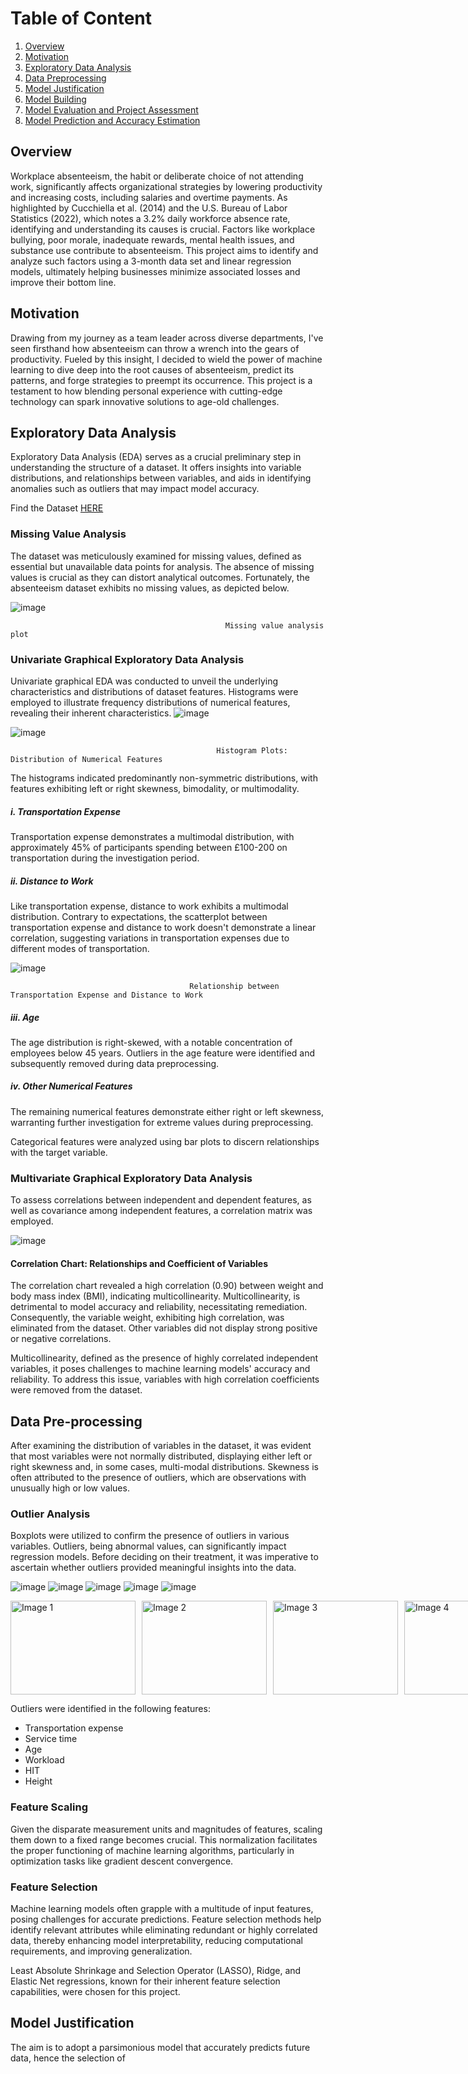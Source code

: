# Table of Content

1. [Overview](#overview)
2. [Motivation](#motivation)
3. [Exploratory Data Analysis](#exploratory-data-analysis)
4. [Data Preprocessing](#data-preprocessing)
5. [Model Justification](#model-justification)
6. [Model Building](#model-building)
7. [Model Evaluation and Project Assessment](#model-evaluation-and-project-assessment)
8. [Model Prediction and Accuracy Estimation](#model-prediction-and-accuracy-estimation)


## Overview
Workplace absenteeism, the habit or deliberate choice of not attending work, significantly affects organizational strategies by lowering productivity and increasing costs, including salaries and overtime payments. As highlighted by Cucchiella et al. (2014) and the U.S. Bureau of Labor Statistics (2022), which notes a 3.2% daily workforce absence rate, identifying and understanding its causes is crucial. Factors like workplace bullying, poor morale, inadequate rewards, mental health issues, and substance use contribute to absenteeism. This project aims to identify and analyze such factors using a 3-month data set and linear regression models, ultimately helping businesses minimize associated losses and improve their bottom line.

## Motivation
Drawing from my journey as a team leader across diverse departments, I've seen firsthand how absenteeism can throw a wrench into the gears of productivity. Fueled by this insight, I decided to wield the power of machine learning to dive deep into the root causes of absenteeism, predict its patterns, and forge strategies to preempt its occurrence. This project is a testament to how blending personal experience with cutting-edge technology can spark innovative solutions to age-old challenges.

## Exploratory Data Analysis 
Exploratory Data Analysis (EDA) serves as a crucial preliminary step in understanding the structure of a dataset. It offers insights into variable distributions, and relationships between variables, and aids in identifying anomalies such as outliers that may impact model accuracy.

Find the Dataset [HERE](https://github.com/Mattdozie/Predicting-Employee-Absenteeism-using-Linear-Regression-Models-in-R-/blob/main/absenteeism.csv)

### Missing Value Analysis
The dataset was meticulously examined for missing values, defined as essential but unavailable data points for analysis. The absence of missing values is crucial as they can distort analytical outcomes. Fortunately, the absenteeism dataset exhibits no missing values, as depicted below.

![image](https://github.com/Mattdozie/Predicting-Employee-Absenteeism-using-Linear-Regression-Models-in-R-/assets/100968289/9733d296-ab99-4ed0-b427-31c4c756eeb2)


                                                    Missing value analysis plot

### Univariate Graphical Exploratory Data Analysis
Univariate graphical EDA was conducted to unveil the underlying characteristics and distributions of dataset features. Histograms were employed to illustrate frequency distributions of numerical features, revealing their inherent characteristics.
![image](https://github.com/Mattdozie/Predicting-Employee-Absenteeism-using-Linear-Regression-Models-in-R-/assets/100968289/68ff290c-b73d-4948-a37a-ba8f2daf6e6f)

![image](https://github.com/Mattdozie/Predicting-Employee-Absenteeism-using-Linear-Regression-Models-in-R-/assets/100968289/0e3be1ea-ac3b-4527-9647-80d2ceb95367)
                                                  
                                                  Histogram Plots: Distribution of Numerical Features

The histograms indicated predominantly non-symmetric distributions, with features exhibiting left or right skewness, bimodality, or multimodality.

##### i. Transportation Expense
Transportation expense demonstrates a multimodal distribution, with approximately 45% of participants spending between £100-200 on transportation during the investigation period.

##### ii. Distance to Work
Like transportation expense, distance to work exhibits a multimodal distribution. Contrary to expectations, the scatterplot between transportation expense and distance to work doesn't demonstrate a linear correlation, suggesting variations in transportation expenses due to different modes of transportation.

![image](https://github.com/Mattdozie/Predicting-Employee-Absenteeism-using-Linear-Regression-Models-in-R-/assets/100968289/38dce5c5-a34d-452d-8526-91172a0b083a)

                                            Relationship between Transportation Expense and Distance to Work

##### iii. Age
The age distribution is right-skewed, with a notable concentration of employees below 45 years. Outliers in the age feature were identified and subsequently removed during data preprocessing.

##### iv. Other Numerical Features
The remaining numerical features demonstrate either right or left skewness, warranting further investigation for extreme values during preprocessing.

Categorical features were analyzed using bar plots to discern relationships with the target variable.

### Multivariate Graphical Exploratory Data Analysis
To assess correlations between independent and dependent features, as well as covariance among independent features, a correlation matrix was employed.

![image](https://github.com/Mattdozie/Predicting-Employee-Absenteeism-using-Linear-Regression-Models-in-R-/assets/100968289/743c7bea-4882-4b3f-8739-1bcb55d47249)


#### Correlation Chart: Relationships and Coefficient of Variables
The correlation chart revealed a high correlation (0.90) between weight and body mass index (BMI), indicating multicollinearity. Multicollinearity, is detrimental to model accuracy and reliability, necessitating remediation. Consequently, the variable weight, exhibiting high correlation, was eliminated from the dataset. Other variables did not display strong positive or negative correlations.

Multicollinearity, defined as the presence of highly correlated independent variables, it poses challenges to machine learning models' accuracy and reliability. To address this issue, variables with high correlation coefficients were removed from the dataset. 

## Data Pre-processing
After examining the distribution of variables in the dataset, it was evident that most variables were not normally distributed, displaying either left or right skewness and, in some cases, multi-modal distributions. Skewness is often attributed to the presence of outliers, which are observations with unusually high or low values.

### Outlier Analysis
Boxplots were utilized to confirm the presence of outliers in various variables. Outliers, being abnormal values, can significantly impact regression models. Before deciding on their treatment, it was imperative to ascertain whether outliers provided meaningful insights into the data.

![image](https://github.com/Mattdozie/Predicting-Employee-Absenteeism-using-Linear-Regression-Models-in-R-/assets/100968289/49123424-55d5-4601-bd31-69c8c45e19ed)
![image](https://github.com/Mattdozie/Predicting-Employee-Absenteeism-using-Linear-Regression-Models-in-R-/assets/100968289/f64a0b7d-211d-4e2b-bc41-6392a78c843b)
![image](https://github.com/Mattdozie/Predicting-Employee-Absenteeism-using-Linear-Regression-Models-in-R-/assets/100968289/d94b763d-41f0-47d8-b4a8-098522ebb25e)
![image](https://github.com/Mattdozie/Predicting-Employee-Absenteeism-using-Linear-Regression-Models-in-R-/assets/100968289/48ef977d-6b10-43c3-b35f-ab234af413dd)
![image](https://github.com/Mattdozie/Predicting-Employee-Absenteeism-using-Linear-Regression-Models-in-R-/assets/100968289/93b1cbdb-139b-4f8a-9949-cadc2dd7d5ad)


<div style="display:flex;">
    <img src="https://github.com/Mattdozie/Predicting-Employee-Absenteeism-using-Linear-Regression-Models-in-R-/assets/100968289/49123424-55d5-4601-bd31-69c8c45e19ed" alt="Image 1" width="200" height="150" style="margin-right: 10px;"/>
    <img src="https://github.com/Mattdozie/Predicting-Employee-Absenteeism-using-Linear-Regression-Models-in-R-/assets/100968289/f64a0b7d-211d-4e2b-bc41-6392a78c843b" alt="Image 2" width="200" height="150" style="margin-right: 10px;"/>
    <img src="https://github.com/Mattdozie/Predicting-Employee-Absenteeism-using-Linear-Regression-Models-in-R-/assets/100968289/d94b763d-41f0-47d8-b4a8-098522ebb25e" alt="Image 3" width="200" height="150" style="margin-right: 10px;"/>
    <img src="https://github.com/Mattdozie/Predicting-Employee-Absenteeism-using-Linear-Regression-Models-in-R-/assets/100968289/48ef977d-6b10-43c3-b35f-ab234af413dd" alt="Image 4" width="200" height="150" style="margin-right: 10px;"/>
    <img src="https://github.com/Mattdozie/Predicting-Employee-Absenteeism-using-Linear-Regression-Models-in-R-/assets/100968289/93b1cbdb-139b-4f8a-9949-cadc2dd7d5ad" alt="Image 5" width="200" height="150" style="margin-right: 10px;"/>
</div>



Outliers were identified in the following features:

- Transportation expense
- Service time
- Age
- Workload
- HIT
- Height

### Feature Scaling
Given the disparate measurement units and magnitudes of features, scaling them down to a fixed range becomes crucial. This normalization facilitates the proper functioning of machine learning algorithms, particularly in optimization tasks like gradient descent convergence.

### Feature Selection
Machine learning models often grapple with a multitude of input features, posing challenges for accurate predictions. Feature selection methods help identify relevant attributes while eliminating redundant or highly correlated data, thereby enhancing model interpretability, reducing computational requirements, and improving generalization.

Least Absolute Shrinkage and Selection Operator (LASSO), Ridge, and Elastic Net regressions, known for their inherent feature selection capabilities, were chosen for this project.

## Model Justification
The aim is to adopt a parsimonious model that accurately predicts future data, hence the selection of
